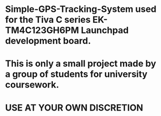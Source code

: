 # Simple-GPS-Tracking-System used for the Tiva C series EK-TM4C123GH6PM Launchpad development board.

# This is only a small project made by a group of students for university coursework.

# USE AT YOUR OWN DISCRETION
